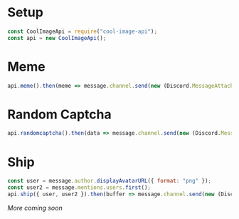 # Setup
```js
const CoolImageApi = require("cool-image-api");
const api = new CoolImageApi();
```
# Meme 
```js
api.meme().then(meme => message.channel.send(new (Discord.MessageAttachment)(meme, "meme.png"));
```
# Random Captcha 
```js
api.randomcaptcha().then(data => message.channel.send(new (Discord.MessageAttachment)(data.image, "captcha.png"));
```
# Ship
```js
const user = message.author.displayAvatarURL({ format: "png" });
const user2 = message.mentions.users.first();
api.ship({ user, user2 }).then(buffer => message.channel.send(new (Discord.MessageAttachment)(buffer, "ship.png"));
```
*More coming soon*
